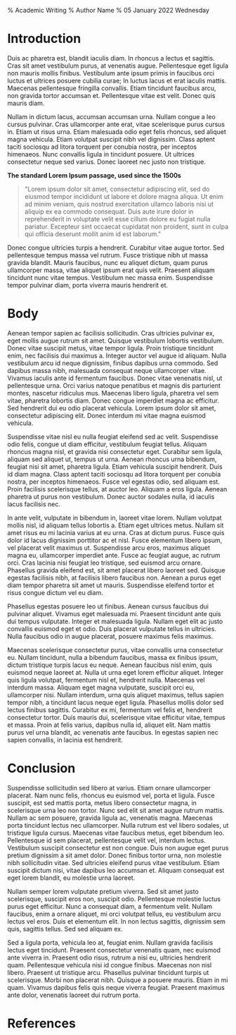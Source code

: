 % Academic Writing
% Author Name
% 05 January 2022 Wednesday


# Introduction

Duis ac pharetra est, blandit iaculis diam. In rhoncus a lectus et sagittis. Cras sit amet vestibulum purus, at venenatis augue. Pellentesque eget ligula non mauris mollis finibus. Vestibulum ante ipsum primis in faucibus orci luctus et ultrices posuere cubilia curae; In luctus lacus et erat iaculis mattis. Maecenas pellentesque fringilla convallis. Etiam tincidunt faucibus arcu, non gravida tortor accumsan et. Pellentesque vitae est velit. Donec quis mauris diam.

Nullam in dictum lacus, accumsan accumsan urna. Nullam congue a leo cursus pulvinar. Cras ullamcorper ante erat, vitae scelerisque purus cursus in. Etiam ut risus urna. Etiam malesuada odio eget felis rhoncus, sed aliquet magna vehicula. Etiam volutpat suscipit nibh vel dignissim. Class aptent taciti sociosqu ad litora torquent per conubia nostra, per inceptos himenaeos. Nunc convallis ligula in tincidunt posuere. Ut ultrices consectetur neque sed varius. Donec laoreet nec justo non tristique.

**The standard Lorem Ipsum passage, used since the 1500s**

> "Lorem ipsum dolor sit amet, consectetur adipiscing elit, sed do eiusmod tempor incididunt ut labore et dolore magna aliqua. Ut enim ad minim veniam, quis nostrud exercitation ullamco laboris nisi ut aliquip ex ea commodo consequat. Duis aute irure dolor in reprehenderit in voluptate velit esse cillum dolore eu fugiat nulla pariatur. Excepteur sint occaecat cupidatat non proident, sunt in culpa qui officia deserunt mollit anim id est laborum."

Donec congue ultricies turpis a hendrerit. Curabitur vitae augue tortor. Sed pellentesque tempus massa vel rutrum. Fusce tristique nibh ut massa gravida blandit. Mauris faucibus, nunc eu aliquet dictum, quam purus ullamcorper massa, vitae aliquet ipsum erat quis velit. Praesent aliquam tincidunt nunc vitae tempus. Vestibulum nec massa enim. Suspendisse tempor pulvinar diam, porta viverra mauris hendrerit et.

# Body

Aenean tempor sapien ac facilisis sollicitudin. Cras ultricies pulvinar ex, eget mollis augue rutrum sit amet. Quisque vestibulum lobortis vestibulum. Donec vitae suscipit metus, vitae tempor ligula. Proin tristique tincidunt enim, nec facilisis dui maximus a. Integer auctor vel augue id aliquam. Nulla vestibulum arcu id neque dignissim, finibus dapibus urna commodo. Sed dapibus massa nibh, malesuada consequat neque ullamcorper vitae. Vivamus iaculis ante id fermentum faucibus. Donec vitae venenatis nisl, ut pellentesque urna. Orci varius natoque penatibus et magnis dis parturient montes, nascetur ridiculus mus. Maecenas libero ligula, pharetra vel sem vitae, pharetra lobortis diam. Donec congue imperdiet magna ac efficitur. Sed hendrerit dui eu odio placerat vehicula. Lorem ipsum dolor sit amet, consectetur adipiscing elit. Donec interdum mi vitae magna euismod vehicula.

Suspendisse vitae nisl eu nulla feugiat eleifend sed ac velit. Suspendisse odio felis, congue ut diam efficitur, vestibulum feugiat tellus. Aliquam rhoncus magna nisl, et gravida nisi consectetur eget. Curabitur sem ligula, aliquam sed aliquet ut, tempus ut urna. Aenean rhoncus urna bibendum, feugiat nisi sit amet, pharetra ligula. Etiam vehicula suscipit hendrerit. Duis id diam magna. Class aptent taciti sociosqu ad litora torquent per conubia nostra, per inceptos himenaeos. Fusce vel egestas odio, sed aliquam est. Proin facilisis scelerisque tellus, at auctor leo. Aliquam a eros ligula. Aenean pharetra ut purus non vestibulum. Donec auctor sodales nulla, id iaculis lacus facilisis nec.

In ante velit, vulputate in bibendum in, laoreet vitae lorem. Nullam volutpat mollis nisl, id aliquam tellus lobortis a. Etiam eget ultrices metus. Nullam sit amet risus eu mi lacinia varius at eu urna. Cras at dictum purus. Fusce quis dolor id lacus dignissim porttitor ac et nisl. Fusce elementum libero ipsum, vel placerat velit maximus ut. Suspendisse arcu eros, maximus aliquet magna eu, ullamcorper imperdiet ante. Fusce ac feugiat augue, ac rutrum orci. Cras lacinia nisi feugiat leo tristique, sed euismod arcu ornare. Phasellus gravida eleifend est, sit amet placerat libero laoreet sed. Quisque egestas facilisis nibh, at facilisis libero faucibus non. Aenean a purus eget diam tempor pharetra sit amet ut mauris. Suspendisse eleifend tortor et risus congue dictum vel eu diam.

Phasellus egestas posuere leo ut finibus. Aenean cursus faucibus dui pulvinar aliquet. Vivamus eget malesuada mi. Praesent tincidunt ante quis dui tempus vulputate. Integer et malesuada ligula. Nullam eget elit ac justo convallis euismod eget et odio. Duis placerat vulputate tellus in ultricies. Nulla faucibus odio in augue placerat, posuere maximus felis maximus.

Maecenas scelerisque consectetur purus, vitae convallis urna consectetur eu. Nullam tincidunt, nulla a bibendum faucibus, massa ex finibus ipsum, dictum tristique turpis lacus eu neque. Aenean faucibus nisl enim, quis euismod neque laoreet at. Nulla ut urna eget lorem efficitur aliquet. Integer quis ligula volutpat, fermentum nisl et, hendrerit nulla. Maecenas vel interdum massa. Aliquam eget magna vulputate, suscipit orci eu, ullamcorper nisi. Nullam interdum, urna quis aliquet maximus, tellus sapien tempor nibh, a tincidunt lacus neque eget ligula. Phasellus mollis dolor sed lectus finibus sagittis. Curabitur ex mi, fermentum vel felis et, hendrerit consectetur tortor. Duis mauris dui, scelerisque vitae efficitur vitae, tempus et massa. Proin at felis varius, dapibus nulla id, aliquet elit. Nam mattis purus vel urna blandit, ac venenatis ante faucibus. In egestas sapien nec sapien convallis, in lacinia est hendrerit.

# Conclusion

Suspendisse sollicitudin sed libero at varius. Etiam ornare ullamcorper placerat. Nam nunc felis, rhoncus eu euismod vel, porta et ligula. Fusce suscipit, est sed mattis porta, metus libero consectetur magna, in scelerisque urna leo non tortor. Nunc sed elit sit amet augue rutrum mattis. Nullam ac sem posuere, gravida ligula ac, venenatis magna. Maecenas porta tincidunt lectus nec ullamcorper. Nulla rutrum est vel libero sodales, ut tristique ligula cursus. Maecenas vitae faucibus metus, eget bibendum leo. Pellentesque id sem placerat, pellentesque velit vel, interdum lectus. Vestibulum suscipit consectetur est non congue. Duis non augue eget purus pretium dignissim a sit amet dolor. Donec finibus tortor urna, non molestie nibh sollicitudin vitae. Sed ultricies eleifend purus vitae vestibulum. Etiam suscipit dictum nisi, vitae dapibus leo accumsan et. Aliquam consequat est eget lorem blandit, eu molestie urna laoreet.

Nullam semper lorem vulputate pretium viverra. Sed sit amet justo scelerisque, suscipit eros non, suscipit odio. Pellentesque molestie luctus purus eget efficitur. Nunc a consequat diam, a fermentum velit. Nullam faucibus, enim a ornare aliquet, mi orci volutpat tellus, eu vestibulum arcu lectus vel eros. Duis et elementum elit. In non lectus sagittis, dignissim sem quis, sagittis tellus. Sed sed aliquam ex.

Sed a ligula porta, vehicula leo at, feugiat enim. Nullam gravida facilisis lectus eget tincidunt. Praesent consectetur venenatis quam, nec euismod ante viverra in. Praesent odio risus, rutrum a nisi eu, ultricies hendrerit quam. Pellentesque vehicula nisi id congue finibus. Maecenas non nisl libero. Praesent ut tristique arcu. Phasellus pulvinar tincidunt turpis ut scelerisque. Morbi non placerat nibh. Quisque a posuere mauris. Etiam in mi quam. Vivamus dapibus felis quis neque viverra feugiat. Praesent maximus ante dolor, venenatis laoreet dui rutrum porta.

# References